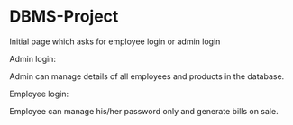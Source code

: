 # DBMS-Project

Initial page which asks for employee login or admin login

Admin login: 

  Admin can manage details of all employees and products in the database.
  
  
Employee login:

  Employee can manage his/her password only and generate bills on sale.
  
